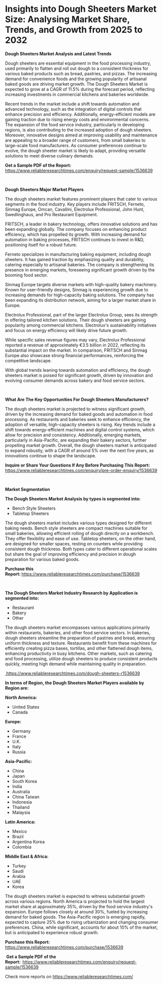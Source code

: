 <p><h1>Insights into Dough Sheeters Market Size: Analysing Market Share, Trends, and Growth from 2025 to 2032</h1></p><p><strong>Dough Sheeters Market Analysis and Latest Trends</strong></p>
<p><p>Dough sheeters are essential equipment in the food processing industry, used primarily to flatten and roll out dough to a consistent thickness for various baked products such as bread, pastries, and pizzas. The increasing demand for convenience foods and the growing popularity of artisanal baked goods are driving market growth. The Dough Sheeters Market is expected to grow at a CAGR of 11.5% during the forecast period, reflecting increasing investments in commercial kitchens and bakeries worldwide.</p><p>Recent trends in the market include a shift towards automation and advanced technology, such as the integration of digital controls that enhance precision and efficiency. Additionally, energy-efficient models are gaining traction due to rising energy costs and environmental concerns. The expansion of the food service industry, particularly in developing regions, is also contributing to the increased adoption of dough sheeters. Moreover, innovative designs aimed at improving usability and maintenance are appealing to a broader range of customers, from small bakeries to large-scale food manufacturers. As consumer preferences continue to evolve, the dough sheeter market is likely to adapt, providing versatile solutions to meet diverse culinary demands.</p></p>
<p><strong>Get a Sample PDF of the Report:&nbsp;</strong> <a href="https://www.reliableresearchtimes.com/enquiry/request-sample/1536639?utm_campaign=2657&utm_medium=2&utm_source=Github&utm_content=ia&utm_term=22022025&utm_id=dough-sheeters">https://www.reliableresearchtimes.com/enquiry/request-sample/1536639</a></p>
<p>&nbsp;</p>
<p><strong>Dough Sheeters Major Market Players</strong></p>
<p><p>The dough sheeters market features prominent players that cater to various segments in the food industry. Key players include FRITSCH, Ferneto, Sinmag Europe, Omcan, Cavallini, Electrolux Professional, John Hunt, Swedlinghaus, and Pro Restaurant Equipment. </p><p>FRITSCH, a leader in bakery technology, offers innovative solutions and has been expanding globally. The company focuses on enhancing product efficiency, which has propelled its growth. With increasing demand for automation in baking processes, FRITSCH continues to invest in R&D, positioning itself for a robust future.</p><p>Ferneto specializes in manufacturing baking equipment, including dough sheeters. It has gained traction by emphasizing quality and durability, catering especially to artisanal bakeries. The company is strengthening its presence in emerging markets, foreseeing significant growth driven by the booming food sector.</p><p>Sinmag Europe targets diverse markets with high-quality bakery machinery. Known for user-friendly designs, Sinmag is experiencing growth due to increasing demands for high-capacity baking solutions. The company has been expanding its distribution network, aiming for a larger market share in Europe.</p><p>Electrolux Professional, part of the larger Electrolux Group, sees its strength in offering tailored kitchen solutions. Their dough sheeters are gaining popularity among commercial kitchens. Electrolux's sustainability initiatives and focus on energy efficiency will likely drive future growth.</p><p>While specific sales revenue figures may vary, Electrolux Professional reported a revenue of approximately €3.5 billion in 2022, reflecting its substantial impact on the market. In comparison, FRITSCH and Sinmag Europe also showcase strong financial performances, reinforcing the competitive landscape.</p><p>With global trends leaning towards automation and efficiency, the dough sheeters market is poised for significant growth, driven by innovation and evolving consumer demands across bakery and food service sectors.</p></p>
<p>&nbsp;</p>
<p><strong>What Are The Key Opportunities For Dough Sheeters Manufacturers?</strong></p>
<p><p>The dough sheeters market is projected to witness significant growth, driven by the increasing demand for baked goods and automation in food processing. As restaurants and bakeries seek to enhance efficiency, the adoption of versatile, high-capacity sheeters is rising. Key trends include a shift towards energy-efficient machines and digital control systems, which allow for precision and consistency. Additionally, emerging markets, particularly in Asia-Pacific, are expanding their bakery sectors, further propelling market growth. Overall, the dough sheeters market is anticipated to expand robustly, with a CAGR of around 5% over the next five years, as innovations continue to shape the landscape.</p></p>
<p><strong>Inquire or Share Your Questions If Any Before Purchasing This Report:</strong> <a href="https://www.reliableresearchtimes.com/enquiry/pre-order-enquiry/1536639?utm_campaign=2657&utm_medium=2&utm_source=Github&utm_content=ia&utm_term=22022025&utm_id=dough-sheeters">https://www.reliableresearchtimes.com/enquiry/pre-order-enquiry/1536639</a></p>
<p>&nbsp;</p>
<p><strong>Market Segmentation</strong></p>
<p><strong>The Dough Sheeters Market Analysis by types is segmented into:</strong></p>
<p><ul><li>Bench Style Sheeters</li><li>Tabletop Sheeters</li></ul></p>
<p><p>The dough sheeters market includes various types designed for different baking needs. Bench style sheeters are compact machines suitable for small bakeries, allowing efficient rolling of dough directly on a workbench. They offer flexibility and ease of use. Tabletop sheeters, on the other hand, are designed for smaller spaces, resting on counters while providing consistent dough thickness. Both types cater to different operational scales but share the goal of improving efficiency and precision in dough preparation for various baked goods.</p></p>
<p><strong>Purchase this Report:&nbsp;</strong><a href="https://www.reliableresearchtimes.com/purchase/1536639?utm_campaign=2657&utm_medium=2&utm_source=Github&utm_content=ia&utm_term=22022025&utm_id=dough-sheeters">https://www.reliableresearchtimes.com/purchase/1536639</a></p>
<p>&nbsp;</p>
<p><strong>The Dough Sheeters Market Industry Research by Application is segmented into:</strong></p>
<p><ul><li>Restaurant</li><li>Bakery</li><li>Other</li></ul></p>
<p><p>The dough sheeters market encompasses various applications primarily within restaurants, bakeries, and other food service sectors. In bakeries, dough sheeters streamline the preparation of pastries and bread, ensuring uniform thickness and texture. Restaurants benefit from these machines for efficiently creating pizza bases, tortillas, and other flattened dough items, enhancing productivity in busy kitchens. Other markets, such as catering and food processing, utilize dough sheeters to produce consistent products quickly, meeting high demand while maintaining quality in preparation.</p></p>
<p><a href="https://www.reliableresearchtimes.com/dough-sheeters-r1536639?utm_campaign=2657&utm_medium=2&utm_source=Github&utm_content=ia&utm_term=22022025&utm_id=dough-sheeters">&nbsp;https://www.reliableresearchtimes.com/dough-sheeters-r1536639</a></p>
<p><strong>In terms of Region, the Dough Sheeters Market Players available by Region are:</strong></p>
<p>
    <p> <strong> North America: </strong>
        <ul>
            <li>United States</li>
            <li>Canada</li>
        </ul>
        </p> 
    <p> <strong> Europe: </strong>
        <ul>
            <li>Germany</li>
            <li>France</li>
            <li>U.K.</li>
            <li>Italy</li>
            <li>Russia</li>
        </ul>
        </p> 
    <p> <strong> Asia-Pacific: </strong>
        <ul>
            <li>China</li>
            <li>Japan</li>
            <li>South Korea</li>
            <li>India</li>
            <li>Australia</li>
            <li>China Taiwan</li>
            <li>Indonesia</li>
            <li>Thailand</li>
            <li>Malaysia</li>
        </ul>
        </p> 
    <p> <strong> Latin America: </strong>
        <ul>
            <li>Mexico</li>
            <li>Brazil</li>
            <li>Argentina Korea</li>
            <li>Colombia</li>
        </ul>
        </p> 
    <p> <strong> Middle East & Africa: </strong>
        <ul>
            <li>Turkey</li>
            <li>Saudi</li>
            <li>Arabia</li>
            <li>UAE</li>
            <li>Korea</li>
        </ul>
    </p>
    </p>
<p><p>The dough sheeters market is expected to witness substantial growth across various regions. North America is projected to hold the largest market share at approximately 35%, driven by the food service industry's expansion. Europe follows closely at around 30%, fueled by increasing demand for baked goods. The Asia-Pacific region is emerging rapidly, expected to capture 25% due to rising urbanization and changing consumer preferences. China, while significant, accounts for about 10% of the market, but is anticipated to experience robust growth.</p></p>
<p><strong>Purchase this Report: </strong><a href="https://www.reliableresearchtimes.com/purchase/1536639?utm_campaign=2657&utm_medium=2&utm_source=Github&utm_content=ia&utm_term=22022025&utm_id=dough-sheeters">https://www.reliableresearchtimes.com/purchase/1536639</a></p>
<p>&nbsp;<strong>Get a Sample PDF of the Report:&nbsp;&nbsp;</strong><a href="https://www.reliableresearchtimes.com/enquiry/request-sample/1536639?utm_campaign=2657&utm_medium=2&utm_source=Github&utm_content=ia&utm_term=22022025&utm_id=dough-sheeters">https://www.reliableresearchtimes.com/enquiry/request-sample/1536639</a></p>
<p><strong></strong></p>
<p>Check more reports on <a href="https://www.reliableresearchtimes.com/?utm_campaign=2657&utm_medium=2&utm_source=Github&utm_content=ia&utm_term=22022025&utm_id=dough-sheeters">https://www.reliableresearchtimes.com/</a></p>